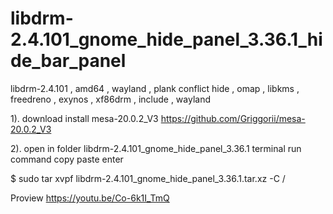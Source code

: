 # libdrm-2.4.101_gnome_hide_panel_3.36.1_hide_bar_panel
libdrm-2.4.101 , amd64 , wayland , plank conflict hide , omap , libkms , freedreno , exynos , xf86drm , include , wayland


1). download install mesa-20.0.2_V3 https://github.com/Griggorii/mesa-20.0.2_V3

2). open in folder libdrm-2.4.101_gnome_hide_panel_3.36.1 terminal run command copy paste enter

$ sudo tar xvpf libdrm-2.4.101_gnome_hide_panel_3.36.1.tar.xz  -C /

Proview https://youtu.be/Co-6k1I_TmQ


